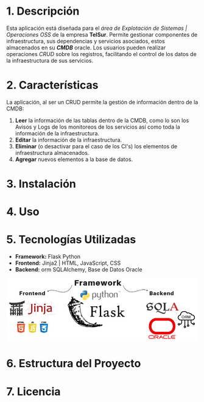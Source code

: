 # 1. Descripción
Esta aplicación está diseñada para el *área de Explotación de Sistemas | Operaciones OSS* de la empresa **TelSur**. Permite gestionar componentes de infraestructura, sus dependencias y servicios asociados, estos almacenados en su **_CMDB_** oracle. Los usuarios pueden realizar operaciones _CRUD_ sobre los registros, facilitando el control de los datos de la infraestructura de sus servicios.

# 2. Características
La aplicación, al ser un CRUD permite la gestión de información dentro de la CMDB:
1. **__Leer__** la información de las tablas dentro de la CMDB, como lo son los Avisos y Logs de los monitoreos de los servicios así como toda la información de la infraestructura.
2. **__Editar__** la información de la infraestructura.
3. **__Eliminar__** (o desactivar para el caso de los CI's) los elementos de infraestructura almacenados.
4. **__Agregar__** nuevos elementos a la base de datos. 

# 3. Instalación

# 4. Uso

# 5. Tecnologías Utilizadas
- **Framework:** Flask Python
- **Frontend:** Jinja2 | HTML, JavaScript, CSS
- **Backend:** orm SQLAlchemy, Base de Datos Oracle 

![Imágen de las tecnologías](app/views/static/images/tecnologias.png)

# 6. Estructura del Proyecto

# 7. Licencia

